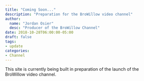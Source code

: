 ```yaml
---
title: "Coming Soon..."
description: "Preparation for the BroWillow video channel"
author:
  name: "Jordan Osier"
  desc: "Producer of the BroWillow Channel"
date: 2018-10-28T06:00:00-05:00
draft: false
tags:
- update
categories:
- Channel
---
```


This site is currently being built in preparation of the launch of the BroWillow video channel.

